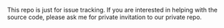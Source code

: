 This repo is just for issue tracking.
If you are interested in helping with the source code, please ask me for private invitation to our private repo.
